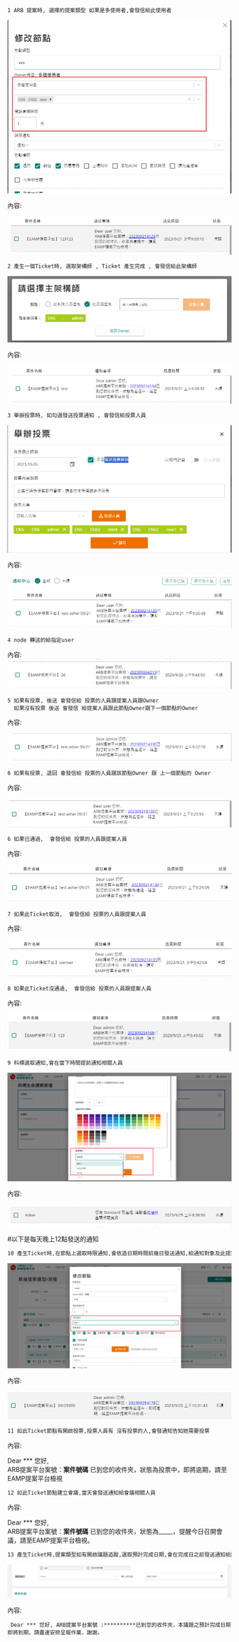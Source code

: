 ``` sh
1 ARB 提案時, 選擇的提案類型 如果是多使用者,會發信給此使用者
```

![](pic/Pasted%20image%2020230921171408.png)

內容:

![](pic/Pasted%20image%2020230921171535.png)

``` sh
2 產生一個Ticket時, 選取架構師 , Ticket 產生完成 , 會發信給此架構師
```

![](pic/Pasted%20image%2020230921173831.png)

內容:

![](pic/Pasted%20image%2020230921173851.png)


``` sh
3 舉辦投票時, 如勾選發送投票通知 , 會發信給投票人員
```

![](pic/Pasted%20image%2020230921171846.png)

內容:

![](pic/Pasted%20image%2020230921172109.png)

``` sh
4 node 轉送的給指定user 
```

內容:
![](pic/Pasted%20image%2020230926174444.png)

``` sh
5 如果有投票, 後送 會發信給 投票的人員跟提案人員跟Owner
  如果沒有投票 後送 會發信 給提案人員跟此節點Owner跟下一個節點的Owner
```

內容:

![](pic/Pasted%20image%2020230921172329.png)


``` sh
6 如果有投票, 退回 會發信給 投票的人員跟該節點Owner 跟 上一個節點的 Owner
```

內容:

![](pic/Pasted%20image%2020230921172447.png)


``` sh
6 如果已通過,  會發信給 投票的人員跟提案人員
```


內容:

![](pic/Pasted%20image%2020230921172953.png)


``` sh
7 如果此Ticket取消,  會發信給 投票的人員跟提案人員
```

內容:

![](pic/Pasted%20image%2020230921174245.png)

``` sh
8 如果此Ticket沒通過,  會發信給 投票的人員跟提案人員
```

內容:

![](pic/Pasted%20image%2020230925114412.png)

``` sh
9 科標選取通知,會在當下時間提前通知相關人員 
```

![](pic/Pasted%20image%2020230926111249.png)

內容:

![](pic/Pasted%20image%2020230926111322.png)


#以下是每天晚上12點發送的通知

``` sh
10 產生Ticket時,在節點上選取時限通知,會依造日期時間前幾日發送通知,給通知對象及此提案人
```

![](pic/Pasted%20image%2020230926104228.png)

內容:

![](pic/Pasted%20image%2020230926104312.png)


``` sh
11 如此Ticket節點有開啟投票,投票人員有 沒有投票的人,會發通知告知她需要投票
```

內容:

Dear *** 您好,  
ARB提案平台案號：**案件號碼** 已到您的收件夾，狀態為投票中，即將逾期，請至EAMP提案平台檢視

``` sh
12 如此Ticket節點建立會議,當天會發送通知給會議相關人員
```

內容:

Dear *** 您好,  
ARB提案平台案號：**案件號碼** 已到您的收件夾，狀態為_____，提醒今日召開會議，請至EAMP提案平台檢視。

``` sh
13 產生Ticket時,提案類型如有開啟議題追蹤,選取預計完成日期,會在完成日之前發送通知給議題負責人
```

![](pic/Pasted%20image%2020230926110146.png)

內容:
```
 Dear *** 您好, ARB提案平台案號 :**********已到您的收件夾，本議題之預計完成日期即將到期，請盡速安排呈報作業，謝謝。
```

